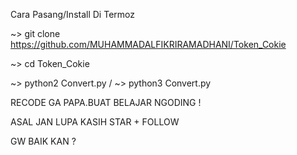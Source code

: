 Cara Pasang/Install Di Termoz

~> git clone https://github.com/MUHAMMADALFIKRIRAMADHANI/Token_Cokie

~> cd Token_Cokie

~> python2 Convert.py / ~> python3 Convert.py

RECODE GA PAPA.BUAT BELAJAR NGODING !

ASAL JAN LUPA KASIH STAR + FOLLOW

GW BAIK KAN ? 
